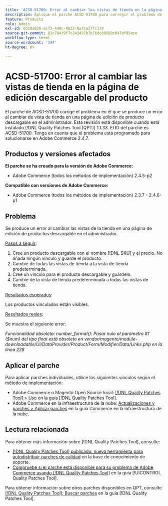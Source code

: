 ```yaml
---
title: 'ACSD-51700: Error al cambiar las vistas de tienda en la página de edición descargable del producto'
description: Aplique el parche ACSD-51700 para corregir el problema de Adobe Commerce donde se produce un error al cambiar de vista de tienda en una página de edición de producto descargable en el administrador.
feature: Products
role: Admin
exl-id: dd3da026-ac72-440c-8632-8a3ca27fc134
source-git-commit: 81c78439f7c243437b7b76dc80560c847af95ace
workflow-type: tm+mt
source-wordcount: '344'
ht-degree: 0%

---
```


# ACSD-51700: Error al cambiar las vistas de tienda en la página de edición descargable del producto

El parche de ACSD-51700 corrige el problema en el que se produce un error al cambiar de vista de tienda en una página de edición de producto descargable en el administrador. Esta revisión está disponible cuando está instalado [!DNL Quality Patches Tool (QPT)] 1.1.33. El ID del parche es ACSD-51700. Tenga en cuenta que el problema está programado para solucionarse en Adobe Commerce 2.4.7.

## Productos y versiones afectados

**El parche se ha creado para la versión de Adobe Commerce:**

* Adobe Commerce (todos los métodos de implementación) 2.4.5-p2

**Compatible con versiones de Adobe Commerce:**

* Adobe Commerce (todos los métodos de implementación) 2.3.7 - 2.4.6-p1

## Problema

Se produce un error al cambiar las vistas de la tienda en una página de edición de productos descargable en el administrador.

<u>Pasos a seguir</u>:

1. Cree un producto descargable con el nombre [!DNL SKU] y el precio. No añada ningún vínculo y guarde el producto.
1. Cambie de todas las vistas de tienda a la vista de tienda predeterminada.
1. Cree un vínculo para el producto descargable y guárdelo.
1. Cambie de la vista de tienda predeterminada a todas las vistas de tienda.

<u>Resultados esperados</u>:

Los productos vinculados están visibles.

<u>Resultados reales</u>:

Se muestra el siguiente error:

*Funcionalidad obsoleta: number_format(): Pasar nulo al parámetro #1 ($num) del tipo float está obsoleto en vendor/magento/module-downloadable/Ui/DataProvider/Product/Form/Modifier/Data/Links.php en la línea 228*

## Aplicar el parche

Para aplicar parches individuales, utilice los siguientes vínculos según el método de implementación:

* Adobe Commerce o Magento Open Source local: [[!DNL Quality Patches Tool] > Uso](/help/tools/quality-patches-tool/usage.md) en la guía [!DNL Quality Patches Tool].
* Adobe Commerce en la infraestructura de la nube: [Actualizaciones y parches > Aplicar parches](https://experienceleague.adobe.com/docs/commerce-cloud-service/user-guide/develop/upgrade/apply-patches.html) en la guía Commerce en la infraestructura de la nube.

## Lectura relacionada

Para obtener más información sobre [!DNL Quality Patches Tool], consulte:

* [[!DNL Quality Patches Tool] publicado: nueva herramienta para autodistribuir parches de calidad](https://experienceleague.adobe.com/en/docs/commerce-knowledge-base/kb/announcements/commerce-announcements/magento-quality-patches-released-new-tool-to-self-serve-quality-patches) en la base de conocimiento de soporte.
* [Compruebe si el parche está disponible para su problema de Adobe Commerce usando [!DNL Quality Patches Tool]](/help/tools/quality-patches-tool/patches-available-in-qpt/check-patch-for-magento-issue-with-magento-quality-patches.md) en la guía [!UICONTROL Quality Patches Tool].


Para obtener información sobre otros parches disponibles en QPT, consulte [[!DNL Quality Patches Tool]: Buscar parches](https://experienceleague.adobe.com/tools/commerce-quality-patches/index.html) en la guía [!DNL Quality Patches Tool].
